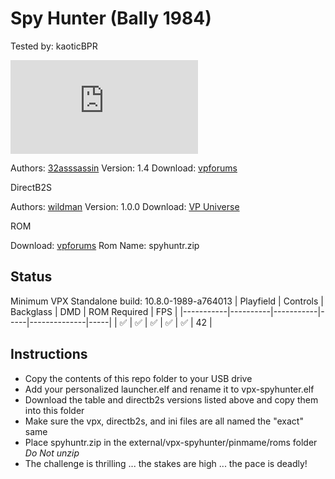 # Spy Hunter (Bally 1984)
Tested by: kaoticBPR

![Table Preview](https://www.vpforums.org/index.php?app=downloads&module=display&section=screenshot&record=52683&id=11624&full=1)

Authors: [32asssassin](https://www.vpforums.org/index.php?showuser=77712)
Version: 1.4
Download: [vpforums](https://www.vpforums.org/index.php?app=downloads&showfile=11624)

DirectB2S

Authors: [wildman](https://vpuniverse.com/profile/5-wildman/)
Version: 1.0.0
Download: [VP Universe](https://vpuniverse.com/files/file/5918-spy-hunter-bally-1984/)

ROM

Download: [vpforums](https://www.vpforums.org/index.php?app=downloads&showfile=131)
Rom Name: spyhuntr.zip

## Status 

Minimum VPX Standalone build: 10.8.0-1989-a764013
| Playfield | Controls | Backglass | DMD | ROM Required | FPS | 
|-----------|----------|-----------|-----|--------------|-----|
| :white_check_mark: | :white_check_mark: | :white_check_mark: | :white_check_mark: | :white_check_mark: | 42 |

## Instructions

- Copy the contents of this repo folder to your USB drive
- Add your personalized launcher.elf and rename it to vpx-spyhunter.elf
- Download the table and directb2s versions listed above and copy them into this folder
- Make sure the vpx, directb2s, and ini files are all named the "exact" same
- Place spyhuntr.zip in the external/vpx-spyhunter/pinmame/roms folder *Do Not unzip*
- The challenge is thrilling ... the stakes are high ... the pace is deadly!

